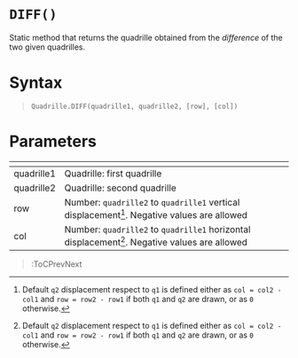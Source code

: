 # `DIFF()`

Static method that returns the quadrille obtained from the *difference* of the two given quadrilles.

# Syntax

> `Quadrille.DIFF(quadrille1, quadrille2, [row], [col])`

# Parameters

| <!-- -->   | <!-- -->                                                                                      |
|------------|-----------------------------------------------------------------------------------------------|
| quadrille1 | Quadrille: first quadrille                                                                    |
| quadrille2 | Quadrille: second quadrille                                                                   |
| row        | Number: `quadrille2` to `quadrille1` vertical displacement[^1]. Negative values are allowed   |
| col        | Number: `quadrille2` to `quadrille1` horizontal displacement[^1]. Negative values are allowed |

[^1]: Default `q2` displacement respect to `q1` is defined either as `col = col2 - col1` and `row = row2 - row1` if both `q1` and `q2` are drawn, or as `0` otherwise. 

> :ToCPrevNext